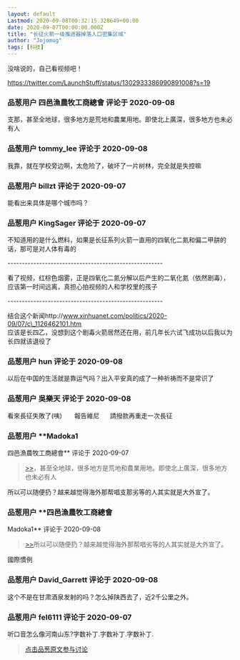 ```yaml
---
layout: default
Lastmod: 2020-09-08T00:32:15.328649+00:00
date: 2020-09-07T00:00:00.000Z
title: "长征火箭一级推进器掉落人口密集区域"
author: "Jojomug"
tags: [科技]
---
```


没啥说的，自己看视频吧！  
  
https://twitter.com/LaunchStuff/status/1302933386990891008?s=19

            
### 品葱用户 **四邑漁農牧工商總會** 评论于 2020-09-08
        
支那，甚至全地球，很多地方是荒地和農業用地。即使北上廣深，很多地方也未必有人
        


            
### 品葱用户 **tommy_lee** 评论于 2020-09-08
        
我靠，就在学校旁边啊，太危险了，破坏了一片树林，完全就是失控嘛
        


            
### 品葱用户 **billzt** 评论于 2020-09-07
        
能看出来具体是哪个城市吗？
        


            
### 品葱用户 **KingSager** 评论于 2020-09-07
        
不知道用的是什么燃料，如果是长征系列火箭一直用的四氧化二氮和偏二甲肼的话，那可是对人体有毒的  
  
\------------------------------------------------------  
  
看了视频，红棕色烟雾，正是四氧化二氮分解以后产生的二氧化氮（依然剧毒），应该第一时间远离，真担心拍视频的人和学校里的孩子  
  
\------------------------------------------------------  
  
结合这个新闻http://www.xinhuanet.com/politics/2020-09/07/c\_1126462101.htm  
应该是长四乙，没想到这个剧毒火箭居然还在用，前几年长六试飞成功以后我以为长四就该退役了
        


            
### 品葱用户 **hun** 评论于 2020-09-08
        
以后在中国的生活就是靠运气吗？出入平安真的成了一种祈祷而不是常识了
        


            
### 品葱用户 **吳樂天** 评论于 2020-09-08
        
看來長征失敗了(咦)       報告維尼      請撥款再重走一次長征
        


            
### 品葱用户 **Madoka1 
四邑漁農牧工商總會** 评论于 2020-09-07
        
> [\>>]( "/article/item_id-491818#")，甚至全地球，很多地方是荒地和農業用地。即使北上廣深，很多地方也未必有人

所以可以随便扔？越来越觉得海外那帮唱支那劣等的人其实就是大外宣了。
        


            
### 品葱用户 **四邑漁農牧工商總會 
Madoka1** 评论于 2020-09-08
        
> [\>>]( "/article/item_id-491833#")所以可以随便扔？越来越觉得海外那帮唱劣等的人其实就是大外宣了。

  
國際慣例
        


            
### 品葱用户 **David_Garrett** 评论于 2020-09-08
        
这个不是在甘肃酒泉发射的吗？怎么掉陕西去了，近2千公里之外。
        


            
### 品葱用户 **fel6111** 评论于 2020-09-07
        
听口音怎么像河南山东?字数补丁.字数补丁.字数补丁.
        






> [点击品葱原文参与讨论](https://pincong.rocks/article/23866)

